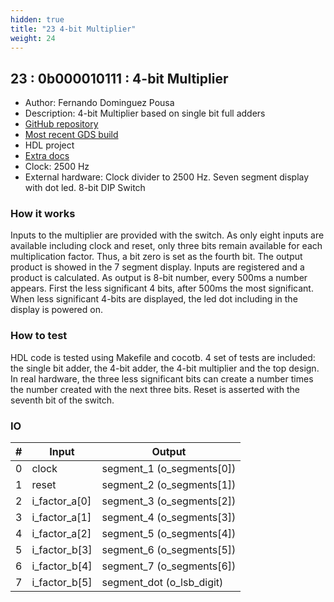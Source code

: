 ```yaml
---
hidden: true
title: "23 4-bit Multiplier"
weight: 24
---
```


## 23 : 0b000010111 : 4-bit Multiplier

* Author: Fernando Dominguez Pousa
* Description: 4-bit Multiplier based on single bit full adders
* [GitHub repository](https://github.com/kuriousd/tt02-4bit-multiplier)
* [Most recent GDS build](https://github.com/kuriousd/tt02-4bit-multiplier/actions/runs/3516782325)
* HDL project
* [Extra docs]()
* Clock: 2500 Hz
* External hardware: Clock divider to 2500 Hz. Seven segment display with dot led. 8-bit DIP Switch



### How it works

Inputs to the multiplier are provided with the switch. As only eight inputs are available including clock and reset, only three bits remain available for each multiplication factor. Thus, a bit zero is set as the fourth bit. The output product is showed in the 7 segment display. Inputs are registered and a product is calculated. As output is 8-bit number, every 500ms a number appears. First the less significant 4 bits, after 500ms the most significant. When less significant 4-bits are displayed, the led dot including in the display is powered on.

### How to test

HDL code is tested using Makefile and cocotb. 4 set of tests are included: the single bit adder, the 4-bit adder, the 4-bit multiplier and the top design. In real hardware, the three less significant bits can create a number times the number created with the next three bits. Reset is asserted with the seventh bit of the switch.

### IO

| # | Input        | Output       |
|---|--------------|--------------|
| 0 | clock  | segment_1 (o_segments[0]) |
| 1 | reset  | segment_2 (o_segments[1]) |
| 2 | i_factor_a[0]  | segment_3 (o_segments[2]) |
| 3 | i_factor_a[1]  | segment_4 (o_segments[3]) |
| 4 | i_factor_a[2]  | segment_5 (o_segments[4]) |
| 5 | i_factor_b[3]  | segment_6 (o_segments[5]) |
| 6 | i_factor_b[4]  | segment_7 (o_segments[6]) |
| 7 | i_factor_b[5]  | segment_dot (o_lsb_digit) |
